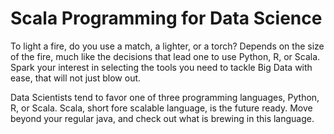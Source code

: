 # Scala Programming for Data Science

To light a fire, do you use a match, a lighter, or a torch? Depends on the size of the fire, much like the decisions that lead one to use Python, R, or Scala. Spark your interest in selecting the tools you need to tackle Big Data with ease, that will not just blow out.

Data Scientists tend to favor one of three programming languages, Python, R, or Scala. Scala, short fore scalable language, is the future ready. Move beyond your regular java, and check out what is brewing in this language.
